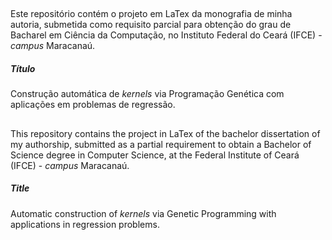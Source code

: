 ##

Este repositório contém o projeto em LaTex da monografia de minha autoria, submetida como requisito parcial para obtenção do grau de Bacharel em Ciência da Computação, no Instituto Federal do Ceará (IFCE) - _campus_ Maracanaú.

##### Título

Construção automática de _kernels_ via Programação Genética com aplicações em problemas de regressão.

##

This repository contains the project in LaTex of the bachelor dissertation of my authorship, submitted as a partial requirement to obtain a Bachelor of Science degree in Computer Science, at the Federal Institute of Ceará (IFCE) - _campus_ Maracanaú.

##### Title

Automatic construction of _kernels_ via Genetic Programming with applications in regression problems.
